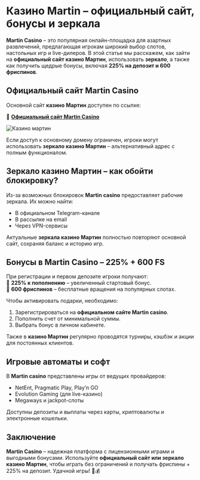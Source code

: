 # **Казино Martin – официальный сайт, бонусы и зеркала**  

**Martin Casino** – это популярная онлайн-площадка для азартных развлечений, предлагающая игрокам широкий выбор слотов, настольных игр и live-дилеров. В этой статье мы расскажем, как зайти на **официальный сайт казино Мартин**, использовать **зеркало**, а также как получить щедрые бонусы, включая **225% на депозит и 600 фриспинов**.  

## **Официальный сайт Martin Casino**  

Основной сайт **казино Мартин** доступен по ссылке:  

🔗 **[Официальный сайт Martin Casino](https://megaways1.com/ce3eca28a)**

![Казино мартин](https://github.com/user-attachments/assets/c554c9b5-4eb0-40ec-b8a1-cb906f758544)


Если доступ к основному домену ограничен, игроки могут использовать **зеркало казино Мартин** – альтернативный адрес с полным функционалом.  

## **Зеркало казино Мартин – как обойти блокировку?**  

Из-за возможных блокировок **Martin casino** предоставляет рабочие зеркала. Их можно найти:  
- В официальном Telegram-канале  
- В рассылке на email  
- Через VPN-сервисы  

Актуальные **зеркала казино Мартин** полностью повторяют основной сайт, сохраняя баланс и историю игр.  

## **Бонусы в Martin Casino – 225% + 600 FS**  

При регистрации и первом депозите игроки получают:  
🎁 **225% к пополнению** – увеличенный стартовый бонус.  
🎁 **600 фриспинов** – бесплатные вращения на популярных слотах.  

Чтобы активировать подарки, необходимо:  
1. Зарегистрироваться на **официальном сайте Martin casino**.  
2. Пополнить счет от минимальной суммы.  
3. Выбрать бонус в личном кабинете.  

Также в **казино Мартин** регулярно проводятся турниры, кэшбэк и акции для постоянных клиентов.  

## **Игровые автоматы и софт**  

В **Martin casino** представлены игры от ведущих провайдеров:  
- NetEnt, Pragmatic Play, Play’n GO  
- Evolution Gaming (для live-казино)  
- Megaways и jackpot-слоты  

Доступны депозиты и выплаты через карты, криптовалюты и электронные кошельки.  

## **Заключение**  

**Martin Casino** – надежная платформа с лицензионными играми и выгодными бонусами. Используйте **официальный сайт или зеркало казино Мартин**, чтобы играть без ограничений и получать фриспины + 225% на депозит. Удачной игры! 🎰💰

<meta name="google-site-verification" content="Y6vmUuO-lPTqIN0Yj3EcYW3QPq_4NrH-9ORsWdmLRms" />
